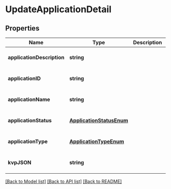 # UpdateApplicationDetail

## Properties
Name | Type | Description | Notes
------------ | ------------- | ------------- | -------------
**applicationDescription** | **string** |  | [optional] [default to null]
**applicationID** | **string** |  | [optional] [default to null]
**applicationName** | **string** |  | [optional] [default to null]
**applicationStatus** | [**ApplicationStatusEnum**](ApplicationStatusEnum.md) |  | [optional] [default to null]
**applicationType** | [**ApplicationTypeEnum**](ApplicationTypeEnum.md) |  | [optional] [default to null]
**kvpJSON** | **string** |  | [optional] [default to null]

[[Back to Model list]](../README.md#documentation-for-models) [[Back to API list]](../README.md#documentation-for-api-endpoints) [[Back to README]](../README.md)


